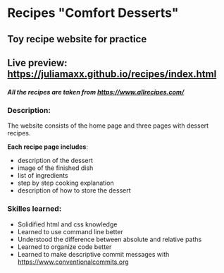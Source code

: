 # Recipes "Comfort Desserts"
## Toy recipe website for practice
## Live preview: https://juliamaxx.github.io/recipes/index.html
##### All the recipes are taken from https://www.allrecipes.com/
### Description:
The website consists of the home page and three pages with dessert recipes.

**Each recipe page includes**:
- description of the dessert
- image of the finished dish
- list of ingredients
- step by step cooking explanation
- description of how to store the dessert
  
### Skilles learned:
- Solidified html and css knowledge
- Learned to use command line better
- Understood the difference between absolute and relative paths
- Learned to organize code better
- Learned to make descriptive commit messages with https://www.conventionalcommits.org
